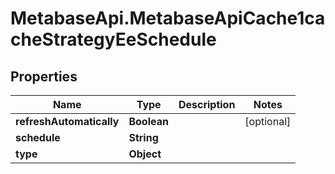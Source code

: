# MetabaseApi.MetabaseApiCache1cacheStrategyEeSchedule

## Properties

Name | Type | Description | Notes
------------ | ------------- | ------------- | -------------
**refreshAutomatically** | **Boolean** |  | [optional] 
**schedule** | **String** |  | 
**type** | **Object** |  | 


